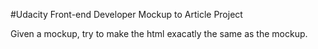 #Udacity Front-end Developer Mockup to Article Project

Given a mockup, try to make the html exacatly the same as the mockup.

